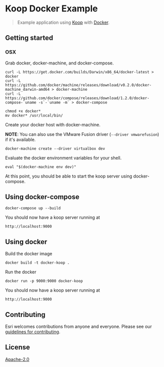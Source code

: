 # Koop Docker Example

> Example application using [Koop](https://github.com/esri/koop) with [Docker](https://www.docker.com/).

## Getting started

### OSX

Grab docker, docker-machine, and docker-compose.

```
curl -L https://get.docker.com/builds/Darwin/x86_64/docker-latest > docker
curl -L https://github.com/docker/machine/releases/download/v0.2.0/docker-machine_darwin-amd64 > docker-machine
curl -L https://github.com/docker/compose/releases/download/1.2.0/docker-compose-`uname -s`-`uname -m` > docker-compose

chmod +x docker*
mv docker* /usr/local/bin/
```

Create your docker host with docker-machine.

**NOTE**: You can also use the VMware Fusion driver (`--driver vmwarefusion`) if it's available.

```
docker-machine create --driver virtualbox dev
```

Evaluate the docker environment variables for your shell.

```
eval "$(docker-machine env dev)"
```

At this point, you should be able to start the koop server using docker-compose.

## Using docker-compose

```
docker-compose up --build
```

You should now have a koop server running at

```
http://localhost:9000
```

## Using docker

Build the docker image

```
docker build -t docker-koop .
```

Run the docker

```
docker run -p 9000:9000 docker-koop
```

You should now have a koop server running at

```
http://localhost:9000
```

## Contributing

Esri welcomes contributions from anyone and everyone. Please see our [guidelines for contributing](https://github.com/Esri/contributing).

## License

[Apache-2.0](LICENSE.md)
